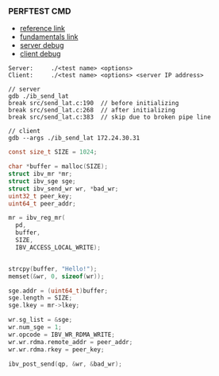### PERFTEST CMD
- [reference link](https://github.com/linux-rdma/perftest)
- [fundamentals link](https://github.com/tarickb/the-geek-in-the-corner/blob/master/02_read-write/rdma-server.c)
- [server debug](debug_ib_send_lat_server)
- [client debug](debug_ib_send_lat_client)

```
Server:		./<test name> <options>
Client:		./<test name> <options> <server IP address>

// server
gdb ./ib_send_lat
break src/send_lat.c:190  // before initializing   
break src/send_lat.c:268  // after initializing
break src/send_lat.c:383  // skip due to broken pipe line

// client
gdb --args ./ib_send_lat 172.24.30.31
```


```c
const size_t SIZE = 1024;

char *buffer = malloc(SIZE);
struct ibv_mr *mr;
struct ibv_sge sge;
struct ibv_send_wr wr, *bad_wr;
uint32_t peer_key;
uint64_t peer_addr;

mr = ibv_reg_mr(
  pd,
  buffer,
  SIZE,
  IBV_ACCESS_LOCAL_WRITE);


strcpy(buffer, "Hello!");
memset(&wr, 0, sizeof(wr));

sge.addr = (uint64_t)buffer;
sge.length = SIZE;
sge.lkey = mr->lkey;

wr.sg_list = &sge;
wr.num_sge = 1;
wr.opcode = IBV_WR_RDMA_WRITE;
wr.wr.rdma.remote_addr = peer_addr;
wr.wr.rdma.rkey = peer_key;

ibv_post_send(qp, &wr, &bad_wr);





```
